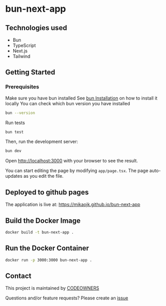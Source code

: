 # bun-next-app

## Technologies used
* Bun
* TypeScript
* Next.js
* Tailwind

## Getting Started
### Prerequisites
Make sure you have bun installed
See [bun Installation](https://bun.sh/docs/installation) on how to install it locally
You can check which bun version you have installed
```bash
bun --version
```

Run tests
```bash
bun test
```

Then, run the development server:

```bash
bun dev
```

Open [http://localhost:3000](http://localhost:3000) with your browser to see the result.

You can start editing the page by modifying `app/page.tsx`. The page auto-updates as you edit the file.

## Deployed to github pages 
The application is live at: https://mikaojk.github.io/bun-next-app

## Build the Docker Image
```bash
docker build -t bun-next-app .
```

## Run the Docker Container
```bash
docker run -p 3000:3000 bun-next-app .
```

## Contact

This project is maintained by [CODEOWNERS](CODEOWNERS)

Questions and/or feature requests?
Please create an [issue](https://github.com/MikAoJk/bun-next-app/issues)
